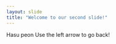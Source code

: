 ```yaml
---
layout: slide
title: "Welcome to our second slide!"
---
```

Hasu peon
Use the left arrow to go back!
